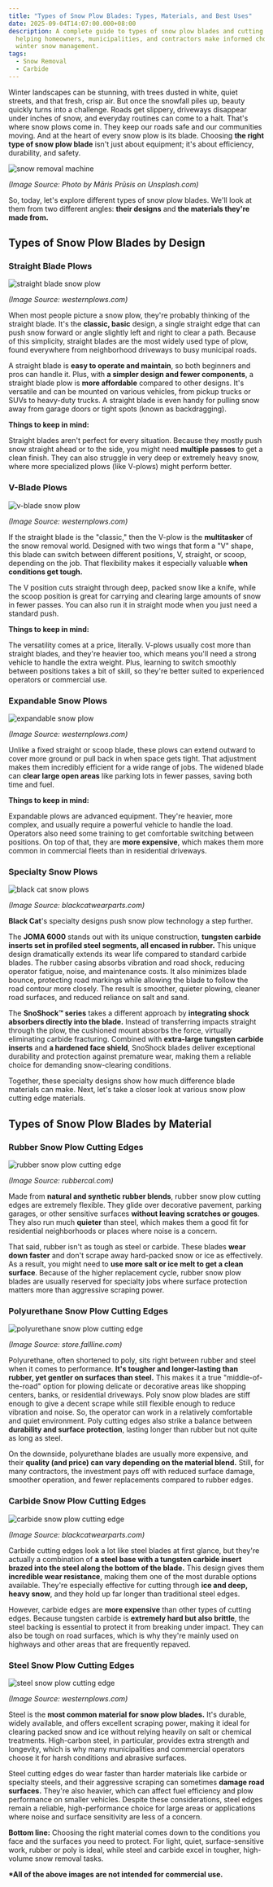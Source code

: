 ```yaml
---
title: "Types of Snow Plow Blades: Types, Materials, and Best Uses"
date: 2025-09-04T14:07:00.000+08:00
description: A complete guide to types of snow plow blades and cutting edges,
  helping homeowners, municipalities, and contractors make informed choices for
  winter snow management.
tags:
  - Snow Removal
  - Carbide
---
```

Winter landscapes can be stunning, with trees dusted in white, quiet streets, and that fresh, crisp air. But once the snowfall piles up, beauty quickly turns into a challenge. Roads get slippery, driveways disappear under inches of snow, and everyday routines can come to a halt. That's where snow plows come in. They keep our roads safe and our communities moving. And at the heart of every snow plow is its blade. Choosing **the right type of snow plow blade** isn't just about equipment; it's about efficiency, durability, and safety.

![snow removal machine](/uploads/types-of-snow-plow-blades-blog-1.jpg "Snow Removal Machine")

*(Image Source: Photo by Māris Prūsis on Unsplash.com)*

So, today, let's explore different types of snow plow blades. We'll look at them from two different angles: **their designs** and **the materials they're made from.**

## Types of Snow Plow Blades by Design

### Straight Blade Plows

![straight blade snow plow](/uploads/types-of-snow-plow-blades-blog-2.jpg "Straight Blade Snow Plow")

*(Image Source: westernplows.com)*

When most people picture a snow plow, they're probably thinking of the straight blade. It's the **classic, basic** design, a single straight edge that can push snow forward or angle slightly left and right to clear a path. Because of this simplicity, straight blades are the most widely used type of plow, found everywhere from neighborhood driveways to busy municipal roads.

A straight blade is **easy to operate and maintain**, so both beginners and pros can handle it. Plus, with **a simpler design and fewer components**, a straight blade plow is **more affordable** compared to other designs. It's versatile and can be mounted on various vehicles, from pickup trucks or SUVs to heavy-duty trucks. A straight blade is even handy for pulling snow away from garage doors or tight spots (known as backdragging).

**Things to keep in mind:**

Straight blades aren't perfect for every situation. Because they mostly push snow straight ahead or to the side, you might need **multiple passes** to get a clean finish. They can also struggle in very deep or extremely heavy snow, where more specialized plows (like V-plows) might perform better.

### V-Blade Plows

![v-blade snow plow](/uploads/types-of-snow-plow-blades-blog-3.jpg "V-blade Snow Plow")

*(Image Source: westernplows.com)*

If the straight blade is the "classic," then the V-plow is the **multitasker** of the snow removal world. Designed with two wings that form a "V" shape, this blade can switch between different positions, V, straight, or scoop, depending on the job. That flexibility makes it especially valuable **when conditions get tough.**

The V position cuts straight through deep, packed snow like a knife, while the scoop position is great for carrying and clearing large amounts of snow in fewer passes. You can also run it in straight mode when you just need a standard push.

**Things to keep in mind:**

The versatility comes at a price, literally. V-plows usually cost more than straight blades, and they're heavier too, which means you'll need a strong vehicle to handle the extra weight. Plus, learning to switch smoothly between positions takes a bit of skill, so they're better suited to experienced operators or commercial use.

### Expandable Snow Plows

![expandable snow plow](/uploads/types-of-snow-plow-blades-blog-4.jpg "Expandable Snow Plow")

*(Image Source: westernplows.com)*

Unlike a fixed straight or scoop blade, these plows can extend outward to cover more ground or pull back in when space gets tight. That adjustment makes them incredibly efficient for a wide range of jobs. The widened blade can **clear large open areas** like parking lots in fewer passes, saving both time and fuel.

**Things to keep in mind:**

Expandable plows are advanced equipment. They're heavier, more complex, and usually require a powerful vehicle to handle the load. Operators also need some training to get comfortable switching between positions. On top of that, they are **more expensive**, which makes them more common in commercial fleets than in residential driveways.

### Specialty Snow Plows

![black cat snow plows](/uploads/types-of-snow-plow-blades-blog-5.jpg "black cat snow plows")

*(Image Source: blackcatwearparts.com)*

**Black Cat**'s specialty designs push snow plow technology a step further.

The **JOMA 6000** stands out with its unique construction, **tungsten carbide inserts set in profiled steel segments, all encased in rubber.** This unique design dramatically extends its wear life compared to standard carbide blades. The rubber casing absorbs vibration and road shock, reducing operator fatigue, noise, and maintenance costs. It also minimizes blade bounce, protecting road markings while allowing the blade to follow the road contour more closely. The result is smoother, quieter plowing, cleaner road surfaces, and reduced reliance on salt and sand.

The **SnoShock™ series** takes a different approach by **integrating shock absorbers directly into the blade.** Instead of transferring impacts straight through the plow, the cushioned mount absorbs the force, virtually eliminating carbide fracturing. Combined with **extra-large tungsten carbide inserts** and **a hardened face shield**, SnoShock blades deliver exceptional durability and protection against premature wear, making them a reliable choice for demanding snow-clearing conditions.

Together, these specialty designs show how much difference blade materials can make. Next, let's take a closer look at various snow plow cutting edge materials.

## Types of Snow Plow Blades by Material

### Rubber Snow Plow Cutting Edges

![rubber snow plow cutting edge](/uploads/types-of-snow-plow-blades-blog-6.jpg "Rubber Snow Plow Cutting Edge")

*(Image Source: rubbercal.com)*

Made from **natural and synthetic rubber blends**, rubber snow plow cutting edges are extremely flexible. They glide over decorative pavement, parking garages, or other sensitive surfaces **without leaving scratches or gouges**. They also run much **quieter** than steel, which makes them a good fit for residential neighborhoods or places where noise is a concern.

That said, rubber isn't as tough as steel or carbide. These blades **wear down faster** and don't scrape away hard-packed snow or ice as effectively. As a result, you might need to **use more salt or ice melt to get a clean surface**. Because of the higher replacement cycle, rubber snow plow blades are usually reserved for specialty jobs where surface protection matters more than aggressive scraping power.

### Polyurethane Snow Plow Cutting Edges

![polyurethane snow plow cutting edge](/uploads/types-of-snow-plow-blades-blog-7.jpg "Polyurethane Snow Plow Cutting Edge")

*(Image Source: store.fallline.com)*

Polyurethane, often shortened to poly, sits right between rubber and steel when it comes to performance. **It's tougher and longer-lasting than rubber, yet gentler on surfaces than steel.** This makes it a true "middle-of-the-road" option for plowing delicate or decorative areas like shopping centers, banks, or residential driveways. Poly snow plow blades are stiff enough to give a decent scrape while still flexible enough to reduce vibration and noise. So, the operator can work in a relatively comfortable and quiet environment. Poly cutting edges also strike a balance between **durability and surface protection**, lasting longer than rubber but not quite as long as steel.

On the downside, polyurethane blades are usually more expensive, and their **quality (and price) can vary depending on the material blend.** Still, for many contractors, the investment pays off with reduced surface damage, smoother operation, and fewer replacements compared to rubber edges.

### Carbide Snow Plow Cutting Edges

![carbide snow plow cutting edge](/uploads/types-of-snow-plow-blades-blog-8.jpg "Carbide Snow Plow Cutting Edge")

*(Image Source: blackcatwearparts.com)*

Carbide cutting edges look a lot like steel blades at first glance, but they're actually a combination of **a steel base with a tungsten carbide insert brazed into the steel along the bottom of the blade.** This design gives them **incredible wear resistance**, making them one of the most durable options available. They're especially effective for cutting through **ice and deep, heavy snow**, and they hold up far longer than traditional steel edges.

However, carbide edges are **more expensive** than other types of cutting edges. Because tungsten carbide is **extremely hard but also brittle**, the steel backing is essential to protect it from breaking under impact. They can also be tough on road surfaces, which is why they're mainly used on highways and other areas that are frequently repaved.

### Steel Snow Plow Cutting Edges

![steel snow plow cutting edge](/uploads/types-of-snow-plow-blades-blog-2.jpg "Steel Snow Plow Cutting Edge")

*(Image Source: westernplows.com)*

Steel is the **most common material for snow plow blades.** It's durable, widely available, and offers excellent scraping power, making it ideal for clearing packed snow and ice without relying heavily on salt or chemical treatments. High-carbon steel, in particular, provides extra strength and longevity, which is why many municipalities and commercial operators choose it for harsh conditions and abrasive surfaces.

Steel cutting edges do wear faster than harder materials like carbide or specialty steels, and their aggressive scraping can sometimes **damage road surfaces.** They're also heavier, which can affect fuel efficiency and plow performance on smaller vehicles. Despite these considerations, steel edges remain a reliable, high-performance choice for large areas or applications where noise and surface sensitivity are less of a concern.

**Bottom line:** Choosing the right material comes down to the conditions you face and the surfaces you need to protect. For light, quiet, surface-sensitive work, rubber or poly is ideal, while steel and carbide excel in tougher, high-volume snow removal tasks.

**\*All of the above images are not intended for commercial use.**
